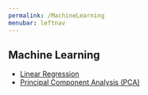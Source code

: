 ```yaml
---
permalink: /MachineLearning
menubar: leftnav
---
```

## Machine Learning
- [Linear Regression](./Linear_Regression.md)
- [Principal Component Analysis (PCA)](./PCA.md)
